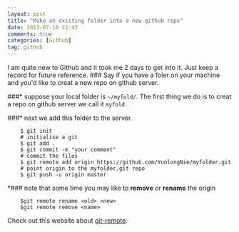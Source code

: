 ```yaml
---
layout: post
title: "Make an existing folder into a new github repo"
date: 2013-07-18 22:43
comments: true
categories: [Github]
tag: github 
---
```


I am quite new to Github and it took me 2 days to get into it. Just keep a record for future reference. ### Say if you have a foler on your machine and you'd like to creat a new repo on github server. 

###* suppose your local folder is `~/myfold/`. The first thing we do is to creat a repo on github server we call it `myfold`.

###* next we add this folder to the server. 

        $ git init
        # initialise a git
        $ git add .
        $ git commit -m "your comment"
        # commit the files
        $ git remote add origin https://github.com/YunlongNie/myfolder.git
        # point origin to the myfolder.git repo
        $ git push -u origin master

*### note that some time you may like to **remove** or **rename** the origin 

        $git remote rename <old> <new>
        $git remote remove <name>

Check out this website about [git-remote](http://git-scm.com/docs/git-remote).  



